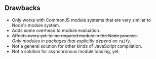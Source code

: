 Drawbacks
---

* Only works with CommonJS module systems that are very similar to Node's module system.
* Adds some overhead to module evaluation.
* ~~Affects every yet-to-be required module in the Node process.~~<br>
  _Only modules in packages that explicitly depend on `reify`._
* Not a general solution for other kinds of JavaScript compilation.
* Not a solution for asynchronous module loading, yet.
